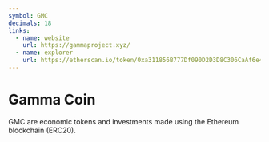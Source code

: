 ```yaml
---
symbol: GMC
decimals: 18
links:
  - name: website
    url: https://gammaproject.xyz/
  - name: explorer
    url: https://etherscan.io/token/0xa311856B777Df090D2D3D8C306CaAf6e4DfD9AE9
---
```


# Gamma Coin

GMC are economic tokens and investments made using the Ethereum blockchain (ERC20).
